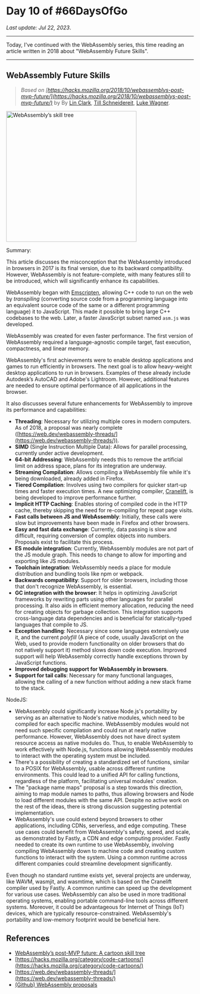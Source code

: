 # Day 10 of #66DaysOfGo

_Last update:  Jul 22, 2023_.

---

Today, I've continued with the WebAssembly series, this time reading an article written in 2018 about "WebAssembly Future Skills".

---

## WebAssembly Future Skills

> _Based on [https://hacks.mozilla.org/2018/10/webassemblys-post-mvp-future/](https://hacks.mozilla.org/2018/10/webassemblys-post-mvp-future/)_ by By [Lin Clark](https://twitter.com/linclark), [Till Schneidereit](https://hacks.mozilla.org/author/tschneidereitmozilla-com/), [Luke Wagner](https://hacks.mozilla.org/author/lwagnermozilla-com/).

<img src="https://hacks.mozilla.org/files/2018/10/01-07-runtime-09-final-e1539904436477.png" alt="WebAssembly’s skill tree" width="350"/>

Summary:

This article discusses the misconception that the WebAssembly introduced in browsers in 2017 is its final version, due to its backward compatibility. However, WebAssembly is not feature-complete, with many features still to be introduced, which will significantly enhance its capabilities.

WebAssembly began with [Emscripten](https://emscripten.org/), allowing C++ code to run on the web by _transpiling_ (converting source code from a programming language into an equivalent source code of the same or a different programming language) it to JavaScript. This made it possible to bring large C++ codebases to the web. Later, a faster JavaScript subset named `asm.js` was developed.

WebAssembly was created for even faster performance. The first version of WebAssembly required a language-agnostic compile target, fast execution, compactness, and linear memory.

WebAssembly's first achievements were to enable desktop applications and games to run efficiently in browsers. The next goal is to allow heavy-weight desktop applications to run in browsers. Examples of these already include Autodesk’s AutoCAD and Adobe's Lightroom. However, additional features are needed to ensure optimal performance of all applications in the browser.

It also discusses several future enhancements for WebAssembly to improve its performance and capabilities:

- **Threading**: Necessary for utilizing multiple cores in modern computers. As of 2018, a proposal was nearly complete ([https://web.dev/webassembly-threads/](https://web.dev/webassembly-threads/)).
- **SIMD** (Single Instruction Multiple Data): Allows for parallel processing, currently under active development.
- **64-bit Addressing**: WebAssembly needs this to remove the artificial limit on address space, plans for its integration are underway.
- **Streaming Compilation**: Allows compiling a WebAssembly file while it's being downloaded, already added in Firefox.
- **Tiered Compilation**: Involves using two compilers for quicker start-up times and faster execution times. A new optimizing compiler, [Cranelift](https://cranelift.dev/), is being developed to improve performance further.
- **Implicit HTTP Caching**: Enables storing of compiled code in the HTTP cache, thereby skipping the need for re-compiling for repeat page visits.
- **Fast calls between JS and WebAssembly**: Initially, these calls were slow but improvements have been made in Firefox and other browsers.
- **Easy and fast data exchange**: Currently, data passing is slow and difficult, requiring conversion of complex objects into numbers. Proposals exist to facilitate this process.
- **ES module integration**: Currently, WebAssembly modules are not part of the JS module graph. This needs to change to allow for importing and exporting like JS modules.
- **Toolchain integration**: WebAssembly needs a place for module distribution and bundling tools like npm or webpack.
- **Backwards compatibility**: Support for older browsers, including those that don't recognize WebAssembly, is essential.
- **GC integration with the browser**: It helps in optimizing JavaScript frameworks by rewriting parts using other languages for parallel processing. It also aids in efficient memory allocation, reducing the need for creating objects for garbage collection. This integration supports cross-language data dependencies and is beneficial for statically-typed languages that compile to JS.
- **Exception handling**: Necessary since some languages extensively use it, and the current _polyfill_ (A piece of code, usually JavaScript on the Web, used to provide modern functionality on older browsers that do not natively support it) method slows down code execution. Improved support will help WebAssembly correctly handle exceptions thrown by JavaScript functions.
- **Improved debugging support for WebAssembly in browsers**.
- **Support for tail calls**: Necessary for many functional languages, allowing the calling of a new function without adding a new stack frame to the stack.

NodeJS:

- WebAssembly could significantly increase Node.js's portability by serving as an alternative to Node's native modules, which need to be compiled for each specific machine. WebAssembly modules would not need such specific compilation and could run at nearly native performance. However, WebAssembly does not have direct system resource access as native modules do. Thus, to enable WebAssembly to work effectively with Node.js, functions allowing WebAssembly modules to interact with the operating system must be included.
- There's a possibility of creating a standardized set of functions, similar to a POSIX for WebAssembly, usable across different runtime environments. This could lead to a unified API for calling functions, regardless of the platform, facilitating universal modules' creation.
- The "package name maps" proposal is a step towards this direction, aiming to map module names to paths, thus allowing browsers and Node to load different modules with the same API. Despite no active work on the rest of the ideas, there is strong discussion suggesting potential implementation.
- WebAssembly's use could extend beyond browsers to other applications, including CDNs, serverless, and edge computing. These use cases could benefit from WebAssembly's safety, speed, and scale, as demonstrated by Fastly, a CDN and edge computing provider. Fastly needed to create its own runtime to use WebAssembly, involving compiling WebAssembly down to machine code and creating custom functions to interact with the system. Using a common runtime across different companies could streamline development significantly.

Even though no standard runtime exists yet, several projects are underway, like WAVM, wasmjit, and wasmtime, which is based on the Cranelift compiler used by Fastly. A common runtime can speed up the development for various use cases.
WebAssembly can also be used in more traditional operating systems, enabling portable command-line tools across different systems. Moreover, it could be advantageous for Internet of Things (IoT) devices, which are typically resource-constrained. WebAssembly's portability and low-memory footprint would be beneficial here.

## References

- [WebAssembly’s post-MVP future: A cartoon skill tree](https://hacks.mozilla.org/2018/10/webassemblys-post-mvp-future/)
- [https://hacks.mozilla.org/category/code-cartoons/](https://hacks.mozilla.org/category/code-cartoons/)
- [https://web.dev/webassembly-threads/](https://web.dev/webassembly-threads/)
- [(Github) WebAssembly proposals](https://github.com/WebAssembly/proposals)
